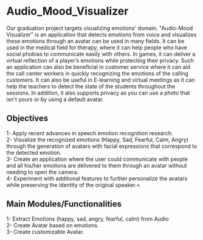 # Audio_Mood_Visualizer
Our graduation project targets visualizing emotions' domain. "Audio-Mood Visualizer" is an application that detects emotions from voice and visualizes these emotions through an avatar can be used in many fields. It can be used in the medical field for therapy, where it can help people who have social phobias to communicate easily with others. In games, it can deliver a virtual reflection of a player’s emotions while protecting their privacy. Such an application can also be beneficial in customer service where it can aid the call center workers in quickly recognizing the emotions of the calling customers. It can also be useful in E-learning and virtual meetings as it can help the teachers to detect the state of the students throughout the sessions. In addition, it also supports privacy as you can use a photo that isn't yours or by using a default avatar.

## Objectives
1-	Apply recent advances in speech emotion recognition research.<br>
2-	Visualize the recognized emotions (Happy, Sad, Fearful, Calm, Angry) through the generation of avatars with facial expressions that correspond to the detected emotion.<br>
3-	Create an application where the user could communicate with people and all his/her emotions are delivered to them through an avatar without needing to open the camera.<br>
4-	Experiment with additional features to further personalize the avatars while preserving the identity of the original speaker.<<br>

## Main Modules/Functionalities
1-	Extract Emotions (happy, sad, angry, fearful, calm) from Audio<br>
2-	Create Avatar based on emotions.<br>
3-	Create customizable Avatar.<br>



